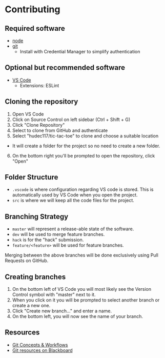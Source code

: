 # Contributing

## Required software

- [node](https://nodejs.org/en/)
- [git](https://git-scm.com/downloads)
  - Install with Credential Manager to simplify authentication

## Optional but recommended software

- [VS Code](https://code.visualstudio.com/)
  - Extensions: ESLint

## Cloning the repository

1. Open VS Code
2. Click on Source Control on left sidebar (Ctrl + Shift + G)
3. Click "Clone Repository"
4. Select to clone from GitHub and authenticate
5. Select "hudec117/tic-tac-toe" to clone and choose a suitable location
  - It will create a folder for the project so no need to create a new folder.
6. On the bottom right you'll be prompted to open the repository, click "Open"

## Folder Structure

- `.vscode` is where configuration regarding VS code is stored. This is automatically used by VS Code when you open the project.
- `src` is where we will keep all the code files for the project.

## Branching Strategy

- `master` will represent a release-able state of the software.
- `dev` will be used to merge feature branches.
- `hack` is for the "hack" submission.
- `feature/<feature>` will be used for feature branches.

Merging between the above branches will be done exclusively using Pull Requests on GitHub.

## Creating branches

1. On the bottom left of VS Code you will most likely see the Version Control symbol with "master" next to it.
2. When you click on it you will be prompted to select another branch or create a new one.
3. Click "Create new branch..." and enter a name.
4. On the bottom left, you will now see the name of your branch.

## Resources
- [Git Concepts & Workflows](https://livecodestream.dev/post/2020-08-21-git-concepts-and-workflow-for-beginners/)
- [Git resources on Blackboard](https://vle.aston.ac.uk/webapps/blackboard/content/listContent.jsp?course_id=_30013_1&content_id=_1997423_1)